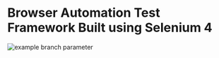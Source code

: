 
# Browser Automation Test Framework Built using Selenium 4 
![example branch parameter](https://github.com/automationio/ui-automation-framework/actions/workflows/dotnet.yml/badge.svg?branch=main)
